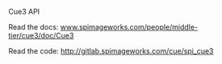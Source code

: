 Cue3 API

Read the docs:
www.spimageworks.com/people/middle-tier/cue3/doc/Cue3

Read the code:
http://gitlab.spimageworks.com/cue/spi_cue3
